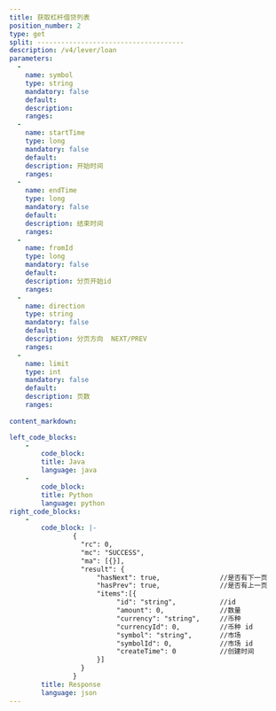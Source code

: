 ```yaml
---
title: 获取杠杆借贷列表
position_number: 2
type: get
split: -------------------------------------
description: /v4/lever/loan
parameters:
  -
    name: symbol
    type: string
    mandatory: false
    default:
    description:
    ranges:
  -
    name: startTime
    type: long
    mandatory: false
    default:
    description: 开始时间
    ranges:
  -
    name: endTime
    type: long
    mandatory: false
    default:
    description: 结束时间
    ranges:
  -
    name: fromId
    type: long
    mandatory: false
    default:
    description: 分页开始id
    ranges:
  -
    name: direction
    type: string
    mandatory: false
    default:
    description: 分页方向  NEXT/PREV
    ranges:
  -
    name: limit
    type: int
    mandatory: false
    default:
    description: 页数
    ranges:
  
content_markdown: 

left_code_blocks:
    -
        code_block:
        title: Java
        language: java
    -
        code_block:
        title: Python
        language: python
right_code_blocks:
    -
        code_block: |-
                {
                  "rc": 0,
                  "mc": "SUCCESS",
                  "ma": [{}],
                  "result": {
                      "hasNext": true,               //是否有下一页
                      "hasPrev": true,               //是否有上一页
                      "items":[{
                           "id": "string",           //id
                           "amount": 0,              //数量
                           "currency": "string",     //币种
                           "currencyId": 0,          //币种 id
                           "symbol": "string",       //市场
                           "symbolId": 0,            //市场 id
                           "createTime": 0           //创建时间
                      }]
                  }
                }
        title: Response
        language: json
---
```

